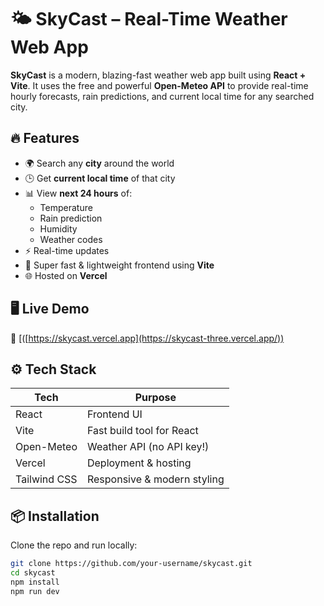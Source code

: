 # 🌤️ SkyCast – Real-Time Weather Web App

**SkyCast** is a modern, blazing-fast weather web app built using **React + Vite**. It uses the free and powerful **Open-Meteo API** to provide real-time hourly forecasts, rain predictions, and current local time for any searched city.

## 🔥 Features

- 🌍 Search any **city** around the world
- 🕒 Get **current local time** of that city
- 📊 View **next 24 hours** of:
  - Temperature
  - Rain prediction
  - Humidity
  - Weather codes
- ⚡ Real-time updates
- 🚀 Super fast & lightweight frontend using **Vite**
- 🌐 Hosted on **Vercel**

## 🖥️ Live Demo

🔗 [([https://skycast.vercel.app](https://skycast-three.vercel.app/))

## ⚙️ Tech Stack

| Tech        | Purpose                      |
|-------------|------------------------------|
| React       | Frontend UI                  |
| Vite        | Fast build tool for React    |
| Open-Meteo  | Weather API (no API key!)    |
| Vercel      | Deployment & hosting         |
| Tailwind CSS| Responsive & modern styling  |

## 📦 Installation

Clone the repo and run locally:

```bash
git clone https://github.com/your-username/skycast.git
cd skycast
npm install
npm run dev
